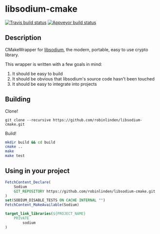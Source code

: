 # libsodium-cmake

[![Travis build status](https://travis-ci.com/robinlinden/libsodium-cmake.svg?branch=master)](https://travis-ci.com/robinlinden/libsodium-cmake)
[![Appveyor build status](https://ci.appveyor.com/api/projects/status/ra7l1pmh1viiss6k/branch/master?svg=true)](https://ci.appveyor.com/project/robinlinden/libsodium-cmake/branch/master)

## Description

CMakeWrapper for [libsodium](https://github.com/jedisct1/libsodium), the modern, portable, easy to use crypto library.

This wrapper is written with a few goals in mind:
1. It should be easy to build
1. It should be obvious that libsodium's source code hasn't been touched
1. It should be easy to integrate into projects

## Building

Clone!

`git clone --recursive https://github.com/robinlinden/libsodium-cmake.git`

Build!

```sh
mkdir build && cd build
cmake ..
make
make test
```

## Using in your project

```cmake
FetchContent_Declare(
    Sodium
    GIT_REPOSITORY https://github.com/robinlinden/libsodium-cmake.git
)
set(SODIUM_DISABLE_TESTS ON CACHE INTERNAL "")
FetchContent_MakeAvailable(Sodium)

target_link_libraries(${PROJECT_NAME}
    PRIVATE
        sodium
)
```
